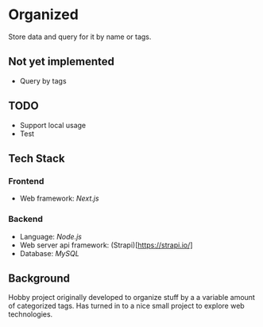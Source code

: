 # Organized

Store data and query for it by name or tags. 

## Not yet implemented

- Query by tags

## TODO

- Support local usage
- Test

## Tech Stack

### Frontend
- Web framework: *Next.js*

### Backend
- Language: *Node.js*
- Web server api framework: (Strapi)[https://strapi.io/]
- Database: *MySQL*

## Background

Hobby project originally developed to organize stuff by a a variable amount of categorized tags. Has turned in to a nice small project to explore web technologies. 
